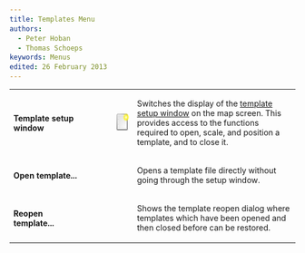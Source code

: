 ```yaml
---
title: Templates Menu
authors:
  - Peter Hoban
  - Thomas Schoeps
keywords: Menus
edited: 26 February 2013
---
```


<table><tr><td width="160"><h4>Template setup window</h4></td><td width="40"><h4></h4></td><td width="40"> <img class=small src="../mapper-images/new.png" width="32" height="32" border="0" alt="" /></td><td width="400">
<p>Switches the display of the <a href="templates.md#setup">template setup window</a> on the map screen. This provides access to the functions required to open, scale, and position a template, and to close it.</p></td></tr>

<tr><td><h4>Open template...</h4></td><td><h4> </h4></td><td> </td><td>
<p>Opens a template file directly without going through the setup window.</p> </td></tr>

<tr><td><h4>Reopen template...</h4></td><td><h4> </h4></td><td> </td><td>
<p>Shows the template reopen dialog where templates which have been opened and then closed before can be restored.</p> </td></tr>

</table>

